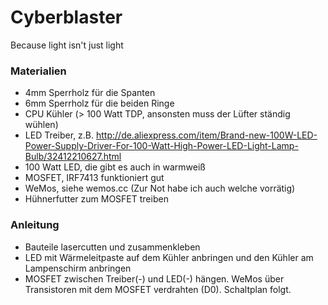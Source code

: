 # Cyberblaster
Because light isn't just light

### Materialien
- 4mm Sperrholz für die Spanten
- 6mm Sperrholz für die beiden Ringe
- CPU Kühler (> 100 Watt TDP, ansonsten muss der Lüfter ständig wühlen)
- LED Treiber, z.B. http://de.aliexpress.com/item/Brand-new-100W-LED-Power-Supply-Driver-For-100-Watt-High-Power-LED-Light-Lamp-Bulb/32412210627.html
- 100 Watt LED, die gibt es auch in warmweiß
- MOSFET, IRF7413 funktioniert gut
- WeMos, siehe wemos.cc (Zur Not habe ich auch welche vorrätig)
- Hühnerfutter zum MOSFET treiben

### Anleitung
- Bauteile lasercutten und zusammenkleben
- LED mit Wärmeleitpaste auf dem Kühler anbringen und den Kühler am Lampenschirm anbringen
- MOSFET zwischen Treiber(-) und LED(-) hängen. WeMos über Transistoren mit dem MOSFET verdrahten (D0). Schaltplan folgt.

